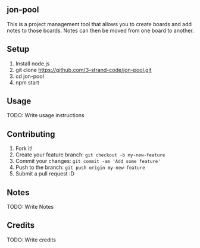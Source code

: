 ## jon-pool

This is a project management tool that allows you to create boards and add notes to those boards. 
Notes can then be moved from one board to another.

## Setup

1. Install node.js
2. git clone https://github.com/3-strand-code/jon-pool.git
3. cd jon-pool
4. npm start

## Usage

TODO: Write usage instructions

## Contributing

1. Fork it!
2. Create your feature branch: `git checkout -b my-new-feature`
3. Commit your changes: `git commit -am 'Add some feature'`
4. Push to the branch: `git push origin my-new-feature`
5. Submit a pull request :D

## Notes

TODO: Write Notes

## Credits

TODO: Write credits
